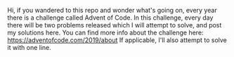Hi, if you wandered to this repo and wonder what's going on, every year there is a challenge called Advent of Code. In this challenge, every day there will be two problems released which I will attempt to solve, and post my solutions here. You can find more info about the challenge here:
https://adventofcode.com/2019/about
If applicable, I'll also attempt to solve it with one line.
